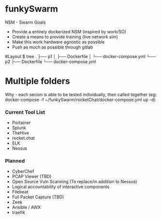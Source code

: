 # funkySwarm
NSM - Swarm
Goals
- Provide a entirely dockerized NSM (inspired by work/SO)
- Create a means to provide training (live network sim)
- Make this work hardware agnostic as possible
- Push as much as possible through gitlab 

#Layout
$ tree
.
├── p1
│   ├── Dockerfile
│   └── docker-compose.yml
└── p2
    ├── Dockerfile
    └── docker-compose.yml

# Multiple folders
Why - each secion is able to be tested individually, then called together (eg: docker-compose -f ~/funkySwarm/rocketChat/docker-compose.yml up -d)
### Current Tool List
- Portainer
- Splunk
- TheHive
- rocket.chat 
- ELK
- Nessus

### Planned 
- CyberChef
- PCAP Viewer (TBD)
- Open Source Vuln Scanning (To replace/in addition to Nessus)
- Logical accountability of interactive components
- Filebeat
- Full Packet Capture (TBD)
- Zeek 
- Ansible / AWX
- traefik